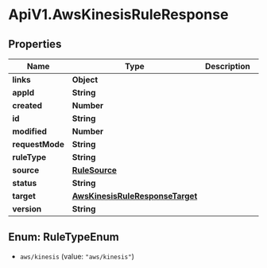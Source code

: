 # ApiV1.AwsKinesisRuleResponse

## Properties

Name | Type | Description | Notes
------------ | ------------- | ------------- | -------------
**links** | **Object** |  | [optional] 
**appId** | **String** |  | [optional] 
**created** | **Number** |  | [optional] 
**id** | **String** |  | [optional] 
**modified** | **Number** |  | [optional] 
**requestMode** | **String** |  | 
**ruleType** | **String** |  | 
**source** | [**RuleSource**](RuleSource.md) |  | 
**status** | **String** |  | [optional] 
**target** | [**AwsKinesisRuleResponseTarget**](AwsKinesisRuleResponseTarget.md) |  | 
**version** | **String** |  | [optional] 



## Enum: RuleTypeEnum


* `aws/kinesis` (value: `"aws/kinesis"`)




